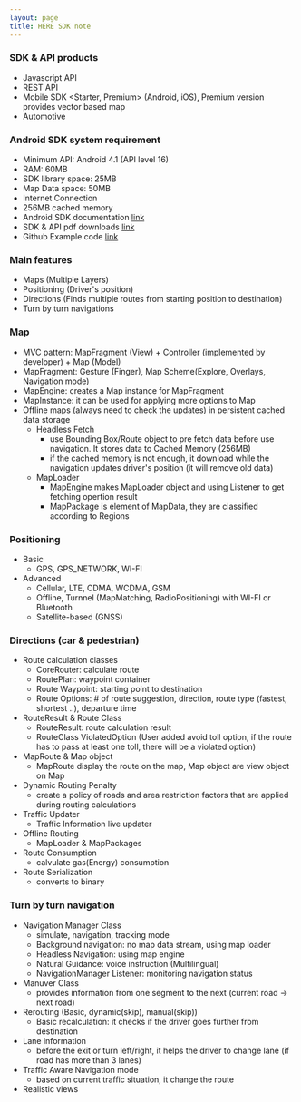 ```yaml
---
layout: page
title: HERE SDK note
---
```


### SDK & API products

* Javascript API
* REST API
* Mobile SDK <Starter, Premium> (Android, iOS), Premium version provides vector based map
* Automotive

### Android SDK system requirement

* Minimum API: Android 4.1 (API level 16)
* RAM: 60MB
* SDK library space: 25MB
* Map Data space: 50MB
* Internet Connection
* 256MB cached memory
* Android SDK documentation [link](https://developer.here.com/documentation/android-premium/topics/introduction.html)
* SDK & API pdf downloads [link](https://developer.here.com/documentation/versions)
* Github Example code [link](https://github.com/heremaps/here-android-sdk-examples)

### Main features
  
* Maps (Multiple Layers)
* Positioning (Driver's position)
* Directions (Finds multiple routes from starting position to destination)
* Turn by turn navigations

### Map
  
* MVC pattern: MapFragment (View) + Controller (implemented by developer) + Map (Model)
* MapFragment: Gesture (Finger), Map Scheme(Explore, Overlays, Navigation mode)
* MapEngine: creates a Map instance for MapFragment
* MapInstance: it can be used for applying more options to Map
* Offline maps (always need to check the updates) in persistent cached data storage
  * Headless Fetch
    * use Bounding Box/Route object to pre fetch data before use navigation. It stores data to Cached Memory (256MB) 
    * if the cached memory is not enough, it download while the navigation updates driver's position (it will remove old data)    
  * MapLoader
    * MapEngine makes MapLoader object and using Listener to get fetching opertion result
    * MapPackage is element of MapData, they are classified according to Regions

### Positioning
  
* Basic
  * GPS, GPS_NETWORK, WI-FI
* Advanced
  * Cellular, LTE, CDMA, WCDMA, GSM
  * Offline, Turnnel (MapMatching, RadioPositioning) with WI-FI or Bluetooth
  * Satellite-based (GNSS)

### Directions (car & pedestrian)
  
* Route calculation classes
  * CoreRouter: calculate route
  * RoutePlan: waypoint container
  * Route Waypoint: starting point to destination
  * Route Options: # of route suggestion, direction, 
  route type (fastest, shortest ..), departure time
* RouteResult & Route Class
  * RouteResult: route calculation result
  * RouteClass ViolatedOption 
  (User added avoid toll option, if the route has to pass at least one toll, there will be a violated option)
* MapRoute & Map object 
  * MapRoute display the route on the map, Map object are view object on Map
* Dynamic Routing Penalty
  * create a policy of roads and area restriction factors that are applied during routing calculations
* Traffic Updater
  * Traffic Information live updater
* Offline Routing
  * MapLoader & MapPackages
* Route Consumption
  * calvulate gas(Energy) consumption
* Route Serialization
  * converts to binary

### Turn by turn navigation

* Navigation Manager Class 
  * simulate, navigation, tracking mode
  * Background navigation: no map data stream, using map loader
  * Headless Navigation: using map engine
  * Natural Guidance: voice instruction (Multilingual)
  * NavigationManager Listener: monitoring navigation status
* Manuver Class
  * provides information from one segment to the next (current road -> next road) 
* Rerouting (Basic, dynamic(skip), manual(skip))
  * Basic recalculation: it checks if the driver goes further from destination
* Lane information
  * before the exit or turn left/right, it helps the driver to change lane (if road has more than 3 lanes)
* Traffic Aware Navigation mode
  * based on current traffic situation, it change the route
* Realistic views